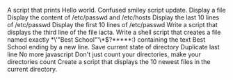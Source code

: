 A script that prints Hello world.
Confused smiley script update.
Display a file
Display the content of /etc/passwd and /etc/hosts
Display the last 10 lines of /etc/passwd
Display the first 10 lines of /etc/passwd
Write a script that displays the third line of the file iacta.
Write a shell script that creates a file named exactly \*\\'"Best School"\'\\*$\?\*\*\*\*\*:) containing the text Best School ending by a new line.
Save current state of directory
Duplicate last line
No more javascript
 Don't just count your directories, make your directories count
Create a script that displays the 10 newest files in the current directory.
